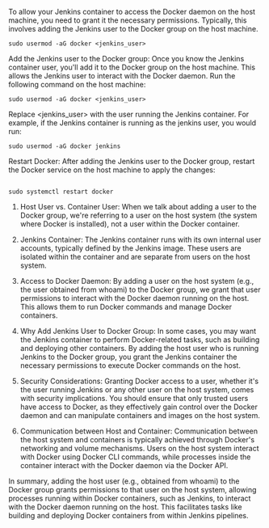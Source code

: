 To allow your Jenkins container to access the Docker daemon on the host machine, you need to grant it the necessary permissions. Typically, this involves adding the Jenkins user to the Docker group on the host machine.

```
sudo usermod -aG docker <jenkins_user>

```

Add the Jenkins user to the Docker group: Once you know the Jenkins container user, you'll add it to the Docker group on the host machine. This allows the Jenkins user to interact with the Docker daemon. Run the following command on the host machine:

```
sudo usermod -aG docker <jenkins_user>

```

Replace <jenkins_user> with the user running the Jenkins container. For example, if the Jenkins container is running as the jenkins user, you would run:

```
sudo usermod -aG docker jenkins

```

Restart Docker: After adding the Jenkins user to the Docker group, restart the Docker service on the host machine to apply the changes:

```

sudo systemctl restart docker
```

1. Host User vs. Container User: When we talk about adding a user to the Docker group, we're referring to a user on the host system (the system where Docker is installed), not a user within the Docker container.

2. Jenkins Container: The Jenkins container runs with its own internal user accounts, typically defined by the Jenkins image. These users are isolated within the container and are separate from users on the host system.

3. Access to Docker Daemon: By adding a user on the host system (e.g., the user obtained from whoami) to the Docker group, we grant that user permissions to interact with the Docker daemon running on the host. This allows them to run Docker commands and manage Docker containers.

4. Why Add Jenkins User to Docker Group: In some cases, you may want the Jenkins container to perform Docker-related tasks, such as building and deploying other containers. By adding the host user who is running Jenkins to the Docker group, you grant the Jenkins container the necessary permissions to execute Docker commands on the host.

5. Security Considerations: Granting Docker access to a user, whether it's the user running Jenkins or any other user on the host system, comes with security implications. You should ensure that only trusted users have access to Docker, as they effectively gain control over the Docker daemon and can manipulate containers and images on the host system.

6. Communication between Host and Container: Communication between the host system and containers is typically achieved through Docker's networking and volume mechanisms. Users on the host system interact with Docker using Docker CLI commands, while processes inside the container interact with the Docker daemon via the Docker API.

In summary, adding the host user (e.g., obtained from whoami) to the Docker group grants permissions to that user on the host system, allowing processes running within Docker containers, such as Jenkins, to interact with the Docker daemon running on the host. This facilitates tasks like building and deploying Docker containers from within Jenkins pipelines.
